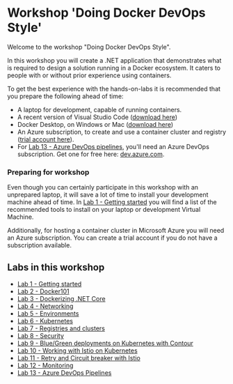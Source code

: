 # Workshop 'Doing Docker DevOps Style'

Welcome to the workshop "Doing Docker DevOps Style". 

In this workshop you will create a .NET application that demonstrates what is required to design a solution running in a Docker ecosystem. It caters to people with or without prior experience using containers.

To get the best experience with the hands-on-labs it is recommended that you prepare the following ahead of time:

- A laptop for development, capable of running containers.
- A recent version of Visual Studio Code ([download here](https://code.visualstudio.com/download))
- Docker Desktop, on Windows or Mac ([download here](https://www.docker.com/products/docker-desktop))
- An Azure subscription, to create and use a container cluster and registry ([trial account here](https://azure.microsoft.com/en-us/free/)).
- For [Lab 13 - Azure DevOps pipelines](Lab13-AzDOPipelines.md), you'll need an Azure DevOps subscription. Get one for free here: [dev.azure.com](https://dev.azure.com).

### Preparing for workshop

Even though you can certainly participate in this workshop with an unprepared laptop, it will save a lot of time to install your development machine ahead of time. In [Lab 1 - Getting started](Lab01-GettingStarted.md) you will find a list of the recommended tools to install on your laptop or development Virtual Machine.

Additionally, for hosting a container cluster in Microsoft Azure you will need an Azure subscription. You can create a trial account if you do not have a subscription available.

## Labs in this workshop

- [Lab 1 - Getting started](Lab01-GettingStarted.md)
- [Lab 2 - Docker101](Lab02-Docker101.md)
- [Lab 3 - Dockerizing .NET Core](Lab03-DockerizingNET.md)
- [Lab 4 - Networking](Lab04-Networking.md)
- [Lab 5 - Environments](/Lab05-Environments.md)
- [Lab 6 - Kubernetes](Lab06-Kubernetes.md)
- [Lab 7 - Registries and clusters](Lab07-RegistriesClusters.md)
- [Lab 8 - Security](Lab08-Security.md)
- [Lab 9 - Blue/Green deployments on Kubernetes with Contour](Lab09-BlueGreen.md)
- [Lab 10 - Working with Istio on Kubernetes](Lab10-Istio.md)
- [Lab 11 - Retry and Circuit breaker with Istio](Lab11-IstioRetry-CircuitBreaker.md)
- [Lab 12 - Monitoring](Lab12-Monitoring.md)
- [Lab 13 - Azure DevOps Pipelines](Lab13-AzDOPipelines.md)

